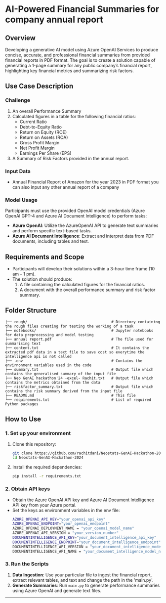 # AI-Powered Financial Summaries for company annual report

## Overview
Developing a generative AI model using Azure OpenAI Services to produce concise, accurate, and professional financial summaries from provided financial reports in PDF format. The goal is to create a solution capable of generating a 1-page summary for any public company’s financial report, highlighting key financial metrics and summarizing risk factors.

## Use Case Description
### Challenge
1. An overall Performance Summary
2. Calculated figures in a table for the following financial ratios:
   - Current Ratio
   - Debt-to-Equity Ratio
   - Return on Equity (ROE)
   - Return on Assets (ROA)
   - Gross Profit Margin
   - Net Profit Margin
   - Earnings Per Share (EPS)
3. A Summary of Risk Factors provided in the annual report.

### Input Data
- Annual Financial Report of Amazon for the year 2023 in PDF format you can also input any other annual report of a company

### Model Usage
Participants must use the provided OpenAI model credentials (Azure OpenAI GPT-4 and Azure AI Document Intelligence) to perform tasks:
- **Azure OpenAI**: Utilize the AzureOpenAI API to generate text summaries and perform specific text-based tasks.
- **Azure AI Document Intelligence**: Extract and interpret data from PDF documents, including tables and text.

## Requirements and Scope
- Participants will develop their solutions within a 3-hour time frame (10 am – 1 pm).
- The solution should produce:
  1. A file containing the calculated figures for the financial ratios.
  2. A document with the overall performance summary and risk factor summary.


## Folder Structure
```
├── rough/                                      # Directory containing the rough files creating for testing the working of a task
├── notebooks/                                  # Jupyter notebooks for data preprocessing and model testing
├── annual report.pdf                           # The file used for summarising text
├── content.txt                                 # It contains the extracted pdf data in a text file to save cost so everytime the intelligence api is not called
├── .env                                        # Contains the envirnonment variables used in the code
├── summary.txt                                 # Output file which contains the generalised summary of the input file
├── Neo GenAI hackathon'24 -excel- Rachit.txt   # Output file which contains the metrics obtained from the data
├── riskfactor_summary.txt                      # Output file which contains the risk summary derived from the input file
├── README.md                                   # This file
└── requirements.txt                            # List of required Python packages
```

## How to Use
### 1. Set up your environment
1. Clone this repository:
   ```bash
   git clone https://github.com/rachitdani/Neostats-GenAI-Hackathon-2024.git
   cd Neostats-GenAI-Hackathon-2024
   ```
2. Install the required dependencies:
   ```bash
   pip install -r requirements.txt
   ```

### 2. Obtain API keys
- Obtain the Azure OpenAI API key and Azure AI Document Intelligence API key from your Azure portal.
- Set the keys as environment variables in the env file:
   ```bash
   AZURE_OPENAI_API_KEY="your_openai_api_key"
   AZURE_OPENAI_ENDPOINT="your_openai_endpoint"
   AZURE_OPENAI_DEPLOYMENT_NAME = "your_openai_model_name"
   AZURE_OPENAI_API_VERSION = "your_version_number" 
   DOCUMENTINTELLIGENCE_API_KEY="your_document_intelligence_api_key"
   DOCUMENTINTELLIGENCE_ENDPOINT="your_document_intelligence_endpoint"
   DOCUMENTINTELLIGENCE_API_VERSION = "your_document_intelligence_model_name"
   DOCUMENTINTELLIGENCE_API_NAME = "your_document_intelligence_model_name"
   ```

### 3. Run the Scripts
1. **Data Ingestion**: Use your particular file to ingest the financial report, extract relevant tables, and text and change the path in the 'main.py'.
2. **Generate Summaries**: Run `main.py` to generate performance summaries using Azure OpenAI and generate text files.


---

